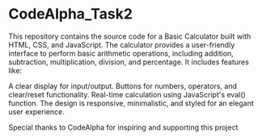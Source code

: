 # CodeAlpha_Task2
This repository contains the source code for a Basic Calculator built with HTML, CSS, and JavaScript. The calculator provides a user-friendly interface to perform basic arithmetic operations, including addition, subtraction, multiplication, division, and percentage. It includes features like:

A clear display for input/output.
Buttons for numbers, operators, and clear/reset functionality.
Real-time calculation using JavaScript's eval() function.
The design is responsive, minimalistic, and styled for an elegant user experience.

Special thanks to CodeAlpha for inspiring and supporting this project 
